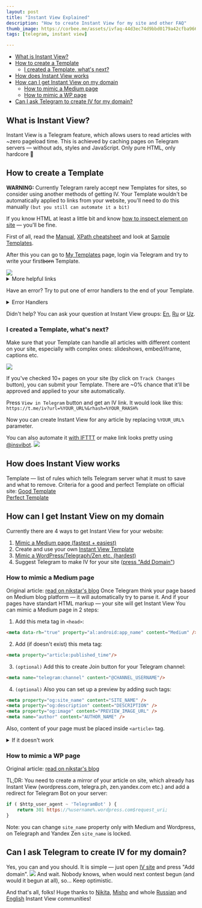 ```yaml
---
layout: post
title: "Instant View Explained"
description: "How to create Instant View for my site and other FAQ"
thumb_image: https://corbee.me/assets/ivfaq-44d3ec74d9bbd0179a42cfba966c7f6dd4ec30bc31400b9e016713cdd74eca67.png
tags: [telegram, instant view]

---
```


<!-- MarkdownTOC autolink="true" autoanchor="false" -->

- [What is Instant View?](#what-is-instant-view)
- [How to create a Template](#how-to-create-a-template)
    - [I created a Template, what's next?](#i-created-a-template-whats-next)
- [How does Instant View works](#how-does-instant-view-works)
- [How can I get Instant View on my domain](#how-can-i-get-instant-view-on-my-domain)
    - [How to mimic a Medium page](#how-to-mimic-a-medium-page)
    - [How to mimic a WP page](#how-to-mimic-a-wp-page)
- [Can I ask Telegram to create IV for my domain?](#can-i-ask-telegram-to-create-iv-for-my-domain)

<!-- /MarkdownTOC -->


## What is Instant View?

Instant View is a Telegram feature, which allows users to read articles with ~zero pageload time. This is achieved by caching pages on Telegram servers — without ads, styles and JavaScript. 
Only pure HTML, only hardcore 🤘

## How to create a Template

**WARNING:** Currently Telegram rarely accept new Templates for sites, so consider using another methods of getting IV. Your Template wouldn't be automatically applied to links from your website, you'll need to do this manually `(but you still can automate it a bit)`

If you know HTML at least a little bit and know [how to inspect element on site](https://developers.google.com/web/tools/chrome-devtools/dom/) — you'll be fine.

First of all, read the [Manual](https://instantview.telegram.org/docs), [XPath cheatsheet](https://devhints.io/xpath) and look at [Sample Templates](https://instantview.telegram.org/samples/).

After this you can go to [My Templates](https://instantview.telegram.org/my/) page, login via Telegram and try to write your first~~born~~ Template. 

<img src="https://telegra.ph/file/67ac912434fb783440139.png">

<details>
<summary>More helpful links</summary>
<ul>
<li><a href="https://regexr.com">Regex online editor + cheatsheet</a></li>
<li><a href="https://github.com/undrfined/iv/tree/master/2019">List of undrfined's Templates</a></li>
</ul>
</details>

Have an error? Try to put one of error handlers to the end of your Template.
<details><summary>Error Handlers</summary><script src="https://gist.github.com/cor-bee/1da96dc295f2645895bab2f4347cbcce.js"></script></details>

Didn't help? You can ask your question at Instant View groups: [En](https://t.me/IVpublic), [Ru](https://t.me/instantview_russian) or [Uz](https://t.me/ivpublic_uzbek).

### I created a Template, what's next?
Make sure that your Template can handle all articles with different content on your site, especially with complex ones: slideshows, embed/iframe, captions etc. 

<img src="https://telegra.ph/file/5e9eea886f660d08236e1.png">

If you've checked 10+ pages on your site (by click on `Track Changes` button), you can submit your Template. There are ~0% chance that it'll be approved and applied to your site automatically.

Press `View in Telegram` button and get an IV link. It would look like this:
`https://t.me/iv?url=%YOUR_URL%&rhash=%YOUR_RHASH%`

Now you can create Instant View for any article by replacing `%YOUR_URL%` parameter. 

You can also automate it [with IFTTT](https://corbee.me/dev-to-instant-view#what-is-ifttt) or make link looks pretty using [@insvibot](https://t.me/insvibot).
<img src="https://telegra.ph/file/d2ae4782c8ec401954456.png">

## How does Instant View works

Template — list of rules which tells Telegram server what it must to save and what to remove. Criteria for a good and perfect Template on official site:
<related>
<a href="https://instantview.telegram.org/rules#criteria-for-a-good-template">Good Template</a>
<br>
<a href="https://instantview.telegram.org/checklist">Perfect Template</a>
<br>
</related>

## How can I get Instant View on my domain
Currently there are 4 ways to get Instant View for your website:
1. [Mimic a Medium page (fastest + easiest)](#How-to-mimic-a-Medium-page)
2. Create and use your own [Instant View Template](#How-to-create-my-own-Template?)
3. [Mimic a WordPress/Telegraph/Zen etc. (hardest)](#How-to-mimic-a-WP-page)
4. Suggest Telegram to make IV for your site ([press "Add Domain"](https://instantview.telegram.org/contest))

### How to mimic a Medium page
Original article: 
<related><a href="https://nikstar.me/blog/instant-view-for-custom-domain-v2">read on nikstar's blog</a></related>
Once Telegram think your page based on Medium blog platform — it will automatically try to parse it. And if your pages have standart HTML markup — your site will get Instant View
You can mimic a Medium page in 2 steps:
1. Add this meta tag in `<head>`: 

```html
<meta data-rh="true" property="al:android:app_name" content="Medium" />
```

2. Add (if doesn't exist) this meta tag:

 ```html
<meta property="article:published_time"/>
```

3. `(optional)` Add this to create Join button for your Telegram channel:

```html
<meta name="telegram:channel" content="@CHANNEL_USERNAME"/>
```

4. `(optional)` Also you can set up a preview by adding such tags:

```html
<meta property="og:site_name" content="SITE_NAME" />  
<meta property="og:description" content="DESCRIPTION" />  
<meta property="og:image" content="PREVIEW_IMAGE_URL" />  
<meta name="author" content="AUTHOR_NAME" />
```

Also, content of your page must be placed inside `<article>` tag.
<details>
<summary>If it doesn't work</summary>
<ol>
<li>Go to go to <a href="https://instantview.telegram.org/my/">My Templates</a> page</li>
<li>Login via Telegram</li>
<li>Enter a URL of your page</li>
<li>Paste <a href="https://gist.github.com/cor-bee/6ca737429879714f2c7d6293e810f9e8">this Template</a></li>
</ol>
<p>You&#39;ll se error which prevents your page from caching on Telegram servers. You can ask your question at Instant View groups: <a href="https://t.me/IVpublic">En</a>, <a href="https://t.me/instantview_russian">Ru</a> or <a href="https://t.me/ivpublic_uzbek">Uz</a>.</p>
</details>

### How to mimic a WP page
Original article: 
<related><a href="https://nikstar.me/blog/instant-view-for-custom-domain">read on nikstar's blog</a></related>

TL;DR: You need to create a mirror of your article on site, which already has Instant View (wordpress.com, telegra.ph, zen.yandex.com etc.) and add a redirect for Telegram Bot on your server:
```javascript
if ( $http_user_agent ~ 'TelegramBot' ) {
    return 301 https://%username%.wordpress.com$request_uri;
}
```

Note: you can change `site_name` property only with Medium and Wordpress, on Telegraph and Yandex Zen `site_name` is locked.

## Can I ask Telegram to create IV for my domain?

Yes, you can and you should. It is simple — just open [IV site](https://instantview.telegram.org/contest) and press "Add domain".
<img src="https://telegra.ph/file/d09f53c43340fcf2f6c44.png">
And wait.
Nobody knows, when would next contest begun (and would it begun at all), so... Keep optimistic.

And that's all, folks!
Huge thanks to [Nikita](https://t.me/nikstar), [Misho](https://t.me/fishchev) and whole [Russian](https://t.me/instantview_russian) and [English](https://t.me/IVpublic) Instant View communities!